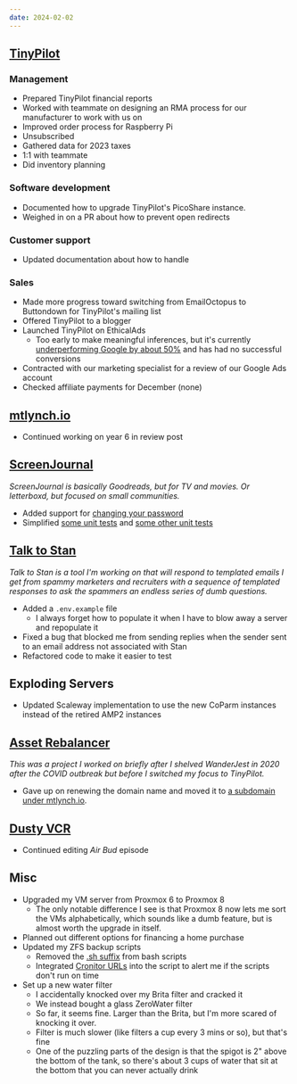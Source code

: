 ```yaml
---
date: 2024-02-02
---
```


## [TinyPilot](https://tinypilotkvm.com)

### Management

- Prepared TinyPilot financial reports
- Worked with teammate on designing an RMA process for our manufacturer to work with us on
- Improved order process for Raspberry Pi
- Unsubscribed
- Gathered data for 2023 taxes
- 1:1 with teammate
- Did inventory planning

### Software development

- Documented how to upgrade TinyPilot's PicoShare instance.
- Weighed in on a PR about how to prevent open redirects

### Customer support

- Updated documentation about how to handle

### Sales

- Made more progress toward switching from EmailOctopus to Buttondown for TinyPilot's mailing list
- Offered TinyPilot to a blogger
- Launched TinyPilot on EthicalAds
  - Too early to make meaningful inferences, but it's currently [underperforming Google by about 50%](u0Hr.webp) and has had no successful conversions
- Contracted with our marketing specialist for a review of our Google Ads account
- Checked affiliate payments for December (none)

## [mtlynch.io](https://mtlynch.io)

- Continued working on year 6 in review post

## [ScreenJournal](https://thescreenjournal.com/)

_ScreenJournal is basically Goodreads, but for TV and movies. Or letterboxd, but focused on small communities._

- Added support for [changing your password](https://github.com/mtlynch/screenjournal/pull/238)
- Simplified [some unit tests](https://github.com/mtlynch/screenjournal/pull/247) and [some other unit tests](https://github.com/mtlynch/screenjournal/pull/248)

## [Talk to Stan](https://talktostan.com)

_Talk to Stan is a tool I'm working on that will respond to templated emails I get from spammy marketers and recruiters with a sequence of templated responses to ask the spammers an endless series of dumb questions._

- Added a `.env.example` file
  - I always forget how to populate it when I have to blow away a server and repopulate it
- Fixed a bug that blocked me from sending replies when the sender sent to an email address not associated with Stan
- Refactored code to make it easier to test

## Exploding Servers

- Updated Scaleway implementation to use the new CoParm instances instead of the retired AMP2 instances

## [Asset Rebalancer](https://rebalancer.mtlynch.io)

_This was a project I worked on briefly after I shelved WanderJest in 2020 after the COVID outbreak but before I switched my focus to TinyPilot._

- Gave up on renewing the domain name and moved it to [a subdomain under mtlynch.io](https://rebalancer.mtlynch.io).

## [Dusty VCR](https://dustyvcr.com)

- Continued editing _Air Bud_ episode

## Misc

- Upgraded my VM server from Proxmox 6 to Proxmox 8
  - The only notable difference I see is that Proxmox 8 now lets me sort the VMs alphabetically, which sounds like a dumb feature, but is almost worth the upgrade in itself.
- Planned out different options for financing a home purchase
- Updated my ZFS backup scripts
  - Removed the [.sh suffix](https://github.com/mtlynch/zfs-encrypted-backup/pull/3) from bash scripts
  - Integrated [Cronitor URLs](https://github.com/mtlynch/zfs-encrypted-backup/pull/5) into the script to alert me if the scripts don't run on time
- Set up a new water filter
  - I accidentally knocked over my Brita filter and cracked it
  - We instead bought a glass ZeroWater filter
  - So far, it seems fine. Larger than the Brita, but I'm more scared of knocking it over.
  - Filter is much slower (like filters a cup every 3 mins or so), but that's fine
  - One of the puzzling parts of the design is that the spigot is 2" above the bottom of the tank, so there's about 3 cups of water that sit at the bottom that you can never actually drink
